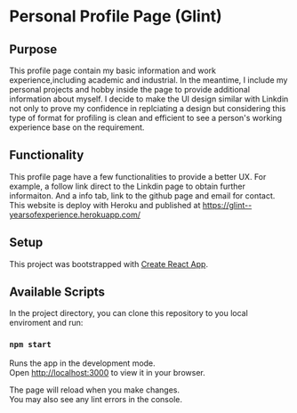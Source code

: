 # Personal Profile Page (Glint)
## Purpose
This profile page contain my basic information and work experience,including academic and industrial. In the meantime, I include my personal projects and hobby inside the page to provide additional information about myself. I decide to make the UI design similar with Linkdin not only to prove my confidence in replciating a design but considering this type of format for profiling is clean and efficient to see a person's working experience base on the requirement. 
## Functionality
This profile page have a few functionalities to provide a better UX. For example, a follow link direct to the Linkdin page to obtain further informaiton. And a info tab, link to the github page and email for contact. <br/>
This website is deploy with Heroku and published at https://glint--yearsofexperience.herokuapp.com/


## Setup

This project was bootstrapped with [Create React App](https://github.com/facebook/create-react-app).

## Available Scripts

In the project directory, you can clone this repository to you local enviroment and run:

### `npm start`

Runs the app in the development mode.\
Open [http://localhost:3000](http://localhost:3000) to view it in your browser.

The page will reload when you make changes.\
You may also see any lint errors in the console.


